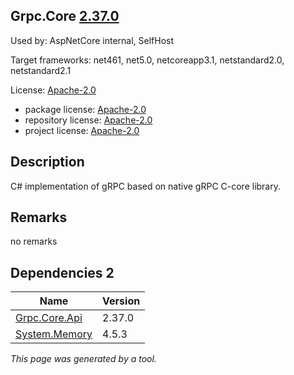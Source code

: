 Grpc.Core [2.37.0](https://www.nuget.org/packages/Grpc.Core/2.37.0)
--------------------

Used by: AspNetCore internal, SelfHost

Target frameworks: net461, net5.0, netcoreapp3.1, netstandard2.0, netstandard2.1

License: [Apache-2.0](../../../../licenses/apache-2.0) 

- package license: [Apache-2.0](https://licenses.nuget.org/Apache-2.0) 
- repository license: [Apache-2.0](https://github.com/grpc/grpc.git) 
- project license: [Apache-2.0](https://github.com/grpc/grpc) 

Description
-----------
C# implementation of gRPC based on native gRPC C-core library.

Remarks
-----------
no remarks


Dependencies 2
-----------

|Name|Version|
|----------|:----|
|[Grpc.Core.Api](../../../../packages/nuget.org/grpc.core.api/2.37.0)|2.37.0|
|[System.Memory](../../../../packages/nuget.org/system.memory/4.5.3)|4.5.3|

*This page was generated by a tool.*